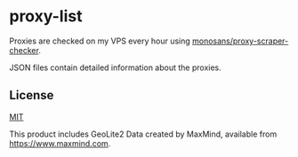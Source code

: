 # proxy-list

Proxies are checked on my VPS every hour using [monosans/proxy-scraper-checker](https://github.com/monosans/proxy-scraper-checker).

JSON files contain detailed information about the proxies.

## License

[MIT](LICENSE)

This product includes GeoLite2 Data created by MaxMind, available from <https://www.maxmind.com>.

